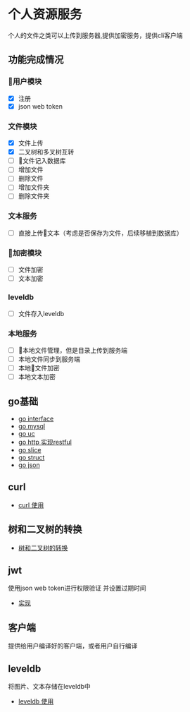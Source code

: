 # 个人资源服务
个人的文件之类可以上传到服务器,提供加密服务，提供cli客户端
## 功能完成情况
### 用户模块 
* [X] 注册 
* [X] json web token 
### 文件模块 
* [X] 文件上传
* [X] 二叉树和多叉树互转
* [ ] 文件记入数据库
* [ ] 增加文件 
* [ ] 删除文件
* [ ] 增加文件夹
* [ ] 删除文件夹 
### 文本服务 
* [ ] 直接上传文本（考虑是否保存为文件，后续移植到数据库）
### 加密模块
* [ ] 文件加密
* [ ] 文本加密
### leveldb 
* [ ] 文件存入leveldb
### 本地服务 
* [ ] 本地文件管理，但是目录上传到服务端  
* [ ] 本地文件同步到服务端
* [ ] 本地文件加密
* [ ] 本地文本加密
 
## go基础

* [go interface](docs/go%20interface.md)
* [go mysql](docs/go%20mysql使用.md)
* [go uc](docs/go%20uint%20case.md)
* [go http 实现restful](docs/go使用http实现restful.md)
* [go slice ](docs/go%20slice%20动态增删.md)
* [go struct](docs/go%20struct.md)
* [go json](docs/go使用json.md)

## curl
* [curl 使用](docs/curl%20usage.md)

## 树和二叉树的转换 

* [树和二叉树的转换](main/filetree/converter)

## jwt
使用json web token进行权限验证
并设置过期时间
* [实现](main/jwtutil)


## 客户端

提供给用户编译好的客户端，或者用户自行编译


## leveldb

将图片、文本存储在leveldb中

* [leveldb 使用](docs/leveldb.md)